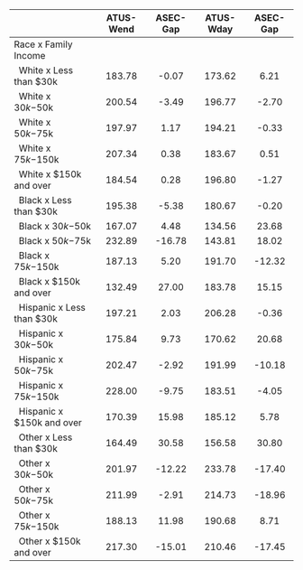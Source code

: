 
|                      |    ATUS-Wend |     ASEC-Gap |    ATUS-Wday |     ASEC-Gap |
| -------------------- | :----------: | :----------: | :----------: | :----------: |
| Race x Family Income |              |              |              |              |
| &nbsp;&nbsp;White x Less than $30k |       183.78 |        -0.07 |       173.62 |         6.21 |
| &nbsp;&nbsp;White x $30k-$50k |       200.54 |        -3.49 |       196.77 |        -2.70 |
| &nbsp;&nbsp;White x $50k-$75k |       197.97 |         1.17 |       194.21 |        -0.33 |
| &nbsp;&nbsp;White x $75k-$150k |       207.34 |         0.38 |       183.67 |         0.51 |
| &nbsp;&nbsp;White x $150k and over |       184.54 |         0.28 |       196.80 |        -1.27 |
| &nbsp;&nbsp;Black x Less than $30k |       195.38 |        -5.38 |       180.67 |        -0.20 |
| &nbsp;&nbsp;Black x $30k-$50k |       167.07 |         4.48 |       134.56 |        23.68 |
| &nbsp;&nbsp;Black x $50k-$75k |       232.89 |       -16.78 |       143.81 |        18.02 |
| &nbsp;&nbsp;Black x $75k-$150k |       187.13 |         5.20 |       191.70 |       -12.32 |
| &nbsp;&nbsp;Black x $150k and over |       132.49 |        27.00 |       183.78 |        15.15 |
| &nbsp;&nbsp;Hispanic x Less than $30k |       197.21 |         2.03 |       206.28 |        -0.36 |
| &nbsp;&nbsp;Hispanic x $30k-$50k |       175.84 |         9.73 |       170.62 |        20.68 |
| &nbsp;&nbsp;Hispanic x $50k-$75k |       202.47 |        -2.92 |       191.99 |       -10.18 |
| &nbsp;&nbsp;Hispanic x $75k-$150k |       228.00 |        -9.75 |       183.51 |        -4.05 |
| &nbsp;&nbsp;Hispanic x $150k and over |       170.39 |        15.98 |       185.12 |         5.78 |
| &nbsp;&nbsp;Other x Less than $30k |       164.49 |        30.58 |       156.58 |        30.80 |
| &nbsp;&nbsp;Other x $30k-$50k |       201.97 |       -12.22 |       233.78 |       -17.40 |
| &nbsp;&nbsp;Other x $50k-$75k |       211.99 |        -2.91 |       214.73 |       -18.96 |
| &nbsp;&nbsp;Other x $75k-$150k |       188.13 |        11.98 |       190.68 |         8.71 |
| &nbsp;&nbsp;Other x $150k and over |       217.30 |       -15.01 |       210.46 |       -17.45 |

